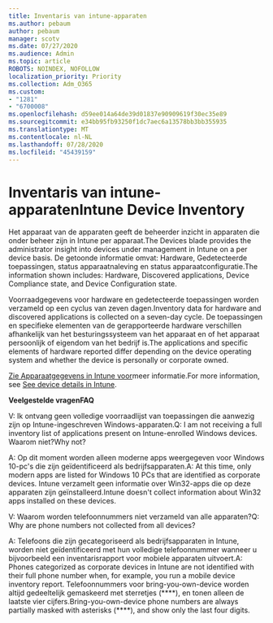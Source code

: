 ```yaml
---
title: Inventaris van intune-apparaten
ms.author: pebaum
author: pebaum
manager: scotv
ms.date: 07/27/2020
ms.audience: Admin
ms.topic: article
ROBOTS: NOINDEX, NOFOLLOW
localization_priority: Priority
ms.collection: Adm_O365
ms.custom:
- "1281"
- "6700008"
ms.openlocfilehash: d59ee014a64de39d01837e90909619f30ec35e89
ms.sourcegitcommit: e34bb95fb93250f1dc7aec6a13578bb3bb355935
ms.translationtype: MT
ms.contentlocale: nl-NL
ms.lasthandoff: 07/28/2020
ms.locfileid: "45439159"
---
```

# <a name="intune-device-inventory"></a><span data-ttu-id="fddeb-102">Inventaris van intune-apparaten</span><span class="sxs-lookup"><span data-stu-id="fddeb-102">Intune Device Inventory</span></span>

<span data-ttu-id="fddeb-103">Het apparaat van de apparaten geeft de beheerder inzicht in apparaten die onder beheer zijn in Intune per apparaat.</span><span class="sxs-lookup"><span data-stu-id="fddeb-103">The Devices blade provides the administrator insight into devices under management in Intune on a per device basis.</span></span> <span data-ttu-id="fddeb-104">De getoonde informatie omvat: Hardware, Gedetecteerde toepassingen, status apparaatnaleving en status apparaatconfiguratie.</span><span class="sxs-lookup"><span data-stu-id="fddeb-104">The information shown includes: Hardware, Discovered applications, Device Compliance state, and Device Configuration state.</span></span>

<span data-ttu-id="fddeb-105">Voorraadgegevens voor hardware en gedetecteerde toepassingen worden verzameld op een cyclus van zeven dagen.</span><span class="sxs-lookup"><span data-stu-id="fddeb-105">Inventory data for hardware and discovered applications is collected on a seven-day cycle.</span></span> <span data-ttu-id="fddeb-106">De toepassingen en specifieke elementen van de gerapporteerde hardware verschillen afhankelijk van het besturingssysteem van het apparaat en of het apparaat persoonlijk of eigendom van het bedrijf is.</span><span class="sxs-lookup"><span data-stu-id="fddeb-106">The applications and specific elements of hardware reported differ depending on the device operating system and whether the device is personally or corporate owned.</span></span>

<span data-ttu-id="fddeb-107">[Zie Apparaatgegevens in Intune voor](https://docs.microsoft.com/intune/device-inventory)meer informatie.</span><span class="sxs-lookup"><span data-stu-id="fddeb-107">For more information, see [See device details in Intune](https://docs.microsoft.com/intune/device-inventory).</span></span>

<span data-ttu-id="fddeb-108">**Veelgestelde vragen**</span><span class="sxs-lookup"><span data-stu-id="fddeb-108">**FAQ**</span></span>

<span data-ttu-id="fddeb-109">V: Ik ontvang geen volledige voorraadlijst van toepassingen die aanwezig zijn op Intune-ingeschreven Windows-apparaten.</span><span class="sxs-lookup"><span data-stu-id="fddeb-109">Q: I am not receiving a full inventory list of applications present on Intune-enrolled Windows devices.</span></span> <span data-ttu-id="fddeb-110">Waarom niet?</span><span class="sxs-lookup"><span data-stu-id="fddeb-110">Why not?</span></span>

<span data-ttu-id="fddeb-111">A: Op dit moment worden alleen moderne apps weergegeven voor Windows 10-pc's die zijn geïdentificeerd als bedrijfsapparaten.</span><span class="sxs-lookup"><span data-stu-id="fddeb-111">A: At this time, only modern apps are listed for Windows 10 PCs that are identified as corporate devices.</span></span> <span data-ttu-id="fddeb-112">Intune verzamelt geen informatie over Win32-apps die op deze apparaten zijn geïnstalleerd.</span><span class="sxs-lookup"><span data-stu-id="fddeb-112">Intune doesn't collect information about Win32 apps installed on these devices.</span></span>

<span data-ttu-id="fddeb-113">V: Waarom worden telefoonnummers niet verzameld van alle apparaten?</span><span class="sxs-lookup"><span data-stu-id="fddeb-113">Q: Why are phone numbers not collected from all devices?</span></span>

<span data-ttu-id="fddeb-114">A: Telefoons die zijn gecategoriseerd als bedrijfsapparaten in Intune, worden niet geïdentificeerd met hun volledige telefoonnummer wanneer u bijvoorbeeld een inventarisrapport voor mobiele apparaten uitvoert.</span><span class="sxs-lookup"><span data-stu-id="fddeb-114">A: Phones categorized as corporate devices in Intune are not identified with their full phone number when, for example, you run a mobile device inventory report.</span></span> <span data-ttu-id="fddeb-115">Telefoonnummers voor bring-you-own-device worden altijd gedeeltelijk gemaskeerd met sterretjes (\*\*\*\*), en tonen alleen de laatste vier cijfers.</span><span class="sxs-lookup"><span data-stu-id="fddeb-115">Bring-you-own-device phone numbers are always partially masked with asterisks (\*\*\*\*), and show only the last four digits.</span></span>